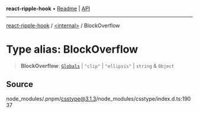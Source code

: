 **react-ripple-hook** • [Readme](../../README.md) \| [API](../../globals.md)

***

[react-ripple-hook](../../README.md) / [\<internal\>](../README.md) / BlockOverflow

# Type alias: BlockOverflow

> **BlockOverflow**: [`Globals`](Globals.md) \| `"clip"` \| `"ellipsis"` \| `string` & `Object`

## Source

node\_modules/.pnpm/csstype@3.1.3/node\_modules/csstype/index.d.ts:19037
